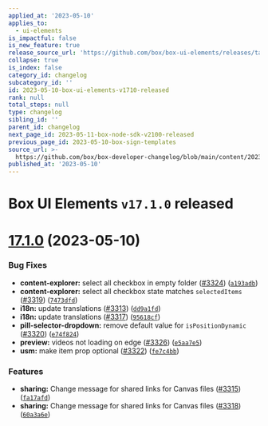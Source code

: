 ```yaml
---
applied_at: '2023-05-10'
applies_to:
  - ui-elements
is_impactful: false
is_new_feature: true
release_source_url: 'https://github.com/box/box-ui-elements/releases/tag/v17.1.0'
collapse: true
is_index: false
category_id: changelog
subcategory_id: ''
id: 2023-05-10-box-ui-elements-v1710-released
rank: null
total_steps: null
type: changelog
sibling_id: ''
parent_id: changelog
next_page_id: 2023-05-11-box-node-sdk-v2100-released
previous_page_id: 2023-05-10-box-sign-templates
source_url: >-
  https://github.com/box/box-developer-changelog/blob/main/content/2023/05-10-box-ui-elements-v1710-released.md
published_at: '2023-05-10'
---
```

# Box UI Elements `v17.1.0` released

# [17.1.0][1] (2023-05-10)

### Bug Fixes

* **content-explorer:** select all checkbox in empty folder ([#3324][2]) ([`a193adb`][3])
* **content-explorer:** select all checkbox state matches `selectedItems` ([#3319][4]) ([`7473dfd`][5])
* **i18n:** update translations ([#3313][6]) ([`dd9a1fd`][7])
* **i18n:** update translations ([#3317][8]) ([`95618cf`][9])
* **pill-selector-dropdown:** remove default value for `isPositionDynamic` ([#3320][10]) ([`e74f824`][11])
* **preview:** videos not loading on edge ([#3326][12]) ([`e5aa7e5`][13])
* **usm:** make item prop optional ([#3322][14]) ([`fe7c4bb`][15])

### Features

* **sharing:** Change message for shared links for Canvas files ([#3315][16]) ([`fa17afd`][17])
* **sharing:** Change message for shared links for Canvas files ([#3318][18]) ([`60a3a6e`][19])

[1]: https://github.com/box/box-ui-elements/compare/v17.0.0...v17.1.0

[2]: https://github.com/box/box-ui-elements/issues/3324

[3]: https://github.com/box/box-ui-elements/commit/a193adb

[4]: https://github.com/box/box-ui-elements/issues/3319

[5]: https://github.com/box/box-ui-elements/commit/7473dfd

[6]: https://github.com/box/box-ui-elements/issues/3313

[7]: https://github.com/box/box-ui-elements/commit/dd9a1fd

[8]: https://github.com/box/box-ui-elements/issues/3317

[9]: https://github.com/box/box-ui-elements/commit/95618cf

[10]: https://github.com/box/box-ui-elements/issues/3320

[11]: https://github.com/box/box-ui-elements/commit/e74f824

[12]: https://github.com/box/box-ui-elements/issues/3326

[13]: https://github.com/box/box-ui-elements/commit/e5aa7e5

[14]: https://github.com/box/box-ui-elements/issues/3322

[15]: https://github.com/box/box-ui-elements/commit/fe7c4bb

[16]: https://github.com/box/box-ui-elements/issues/3315

[17]: https://github.com/box/box-ui-elements/commit/fa17afd

[18]: https://github.com/box/box-ui-elements/issues/3318

[19]: https://github.com/box/box-ui-elements/commit/60a3a6e